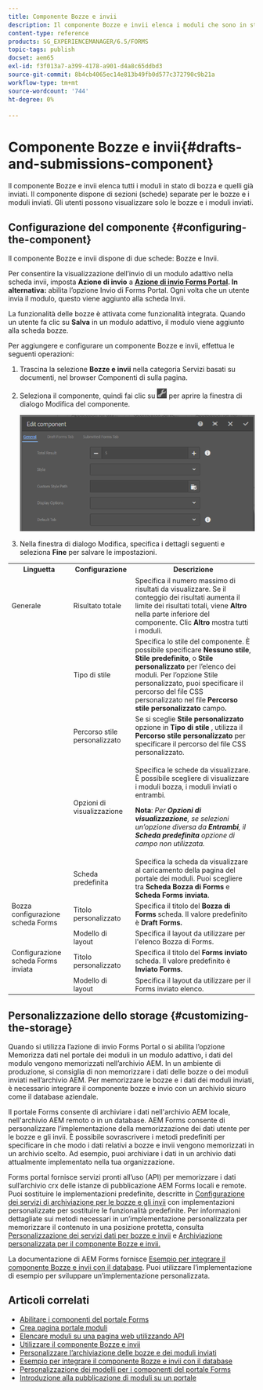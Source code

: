 ```yaml
---
title: Componente Bozze e invii
description: Il componente Bozze e invii elenca i moduli che sono in stato Bozza e sono già stati inviati. Puoi personalizzare l’aspetto e lo stile del componente.
content-type: reference
products: SG_EXPERIENCEMANAGER/6.5/FORMS
topic-tags: publish
docset: aem65
exl-id: f3f013a7-a399-4178-a901-d4a8c65ddbd3
source-git-commit: 8b4cb4065ec14e813b49fb0d577c372790c9b21a
workflow-type: tm+mt
source-wordcount: '744'
ht-degree: 0%

---
```


# Componente Bozze e invii{#drafts-and-submissions-component}

Il componente Bozze e invii elenca tutti i moduli in stato di bozza e quelli già inviati. Il componente dispone di sezioni (schede) separate per le bozze e i moduli inviati. Gli utenti possono visualizzare solo le bozze e i moduli inviati.

## Configurazione del componente {#configuring-the-component}

Il componente Bozze e invii dispone di due schede: Bozze e Invii.

Per consentire la visualizzazione dell’invio di un modulo adattivo nella scheda invii, imposta **Azione di invio** a **[Azione di invio Forms Portal](../../forms/using/configuring-submit-actions.md). In alternativa:** abilita l’opzione Invio di Forms Portal. Ogni volta che un utente invia il modulo, questo viene aggiunto alla scheda Invii.

La funzionalità delle bozze è attivata come funzionalità integrata. Quando un utente fa clic su **Salva** in un modulo adattivo, il modulo viene aggiunto alla scheda bozze.

Per aggiungere e configurare un componente Bozze e invii, effettua le seguenti operazioni:

1. Trascina la selezione **Bozze e invii** nella categoria Servizi basati su documenti, nel browser Componenti di sulla pagina.
1. Seleziona il componente, quindi fai clic su ![icona_impostazioni](assets/settings_icon.png) per aprire la finestra di dialogo Modifica del componente.

   ![Componente Bozze e invio](assets/drafts-submissions-edit.png)

1. Nella finestra di dialogo Modifica, specifica i dettagli seguenti e seleziona **Fine** per salvare le impostazioni.

<table>
 <tbody>
  <tr>
   <th>Linguetta</th>
   <th>Configurazione</th>
   <th>Descrizione</th>
  </tr>
  <tr>
   <td>Generale</td>
   <td>Risultato totale</td>
   <td>Specifica il numero massimo di risultati da visualizzare. Se il conteggio dei risultati aumenta il limite dei risultati totali, viene <strong>Altro </strong>nella parte inferiore del componente. Clic <strong>Altro </strong>mostra tutti i moduli. </td>
  </tr>
  <tr>
   <td> </td>
   <td>Tipo di stile</td>
   <td>Specifica lo stile del componente. È possibile specificare <strong>Nessuno stile</strong>, <strong>Stile predefinito</strong>, o <strong>Stile personalizzato</strong> per l’elenco dei moduli. Per l’opzione Stile personalizzato, puoi specificare il percorso del file CSS personalizzato nel file <strong>Percorso stile personalizzato </strong>campo<strong>.</strong></td>
  </tr>
  <tr>
   <td> </td>
   <td>Percorso stile personalizzato</td>
   <td>Se si sceglie <strong>Stile personalizzato</strong> opzione in <strong>Tipo di stile</strong> , utilizza il <strong>Percorso stile personalizzato</strong> per specificare il percorso del file CSS personalizzato. </td>
  </tr>
  <tr>
   <td> </td>
   <td>Opzioni di visualizzazione</td>
   <td><p>Specifica le schede da visualizzare. È possibile scegliere di visualizzare i moduli bozza, i moduli inviati o entrambi. </p> <p><strong>Nota</strong>:<em> Per <strong>Opzioni di visualizzazione</strong>, se selezioni un’opzione diversa da <strong>Entrambi</strong>, il <strong>Scheda predefinita</strong> opzione di campo non utilizzata.</em></p> </td>
  </tr>
  <tr>
   <td> </td>
   <td>Scheda predefinita</td>
   <td>Specifica la scheda da visualizzare al caricamento della pagina del portale dei moduli. Puoi scegliere tra <strong>Scheda Bozza di Forms</strong> e <strong>Scheda Forms inviata</strong>.</td>
  </tr>
  <tr>
   <td>Bozza configurazione scheda Forms</td>
   <td>Titolo personalizzato</td>
   <td>Specifica il titolo del <strong>Bozza di Forms</strong> scheda. Il valore predefinito è <strong>Draft Forms.</strong></td>
  </tr>
  <tr>
   <td> </td>
   <td>Modello di layout</td>
   <td>Specifica il layout da utilizzare per l'elenco Bozza di Forms.</td>
  </tr>
  <tr>
   <td>Configurazione scheda Forms inviata</td>
   <td>Titolo personalizzato </td>
   <td>Specifica il titolo del <strong>Forms inviato </strong>scheda. Il valore predefinito è <strong>Inviato Forms.</strong></td>
  </tr>
  <tr>
   <td> </td>
   <td>Modello di layout</td>
   <td>Specifica il layout da utilizzare per il Forms inviato<strong> </strong>elenco. </td>
  </tr>
 </tbody>
</table>

## Personalizzazione dello storage {#customizing-the-storage}

Quando si utilizza l’azione di invio Forms Portal o si abilita l’opzione Memorizza dati nel portale dei moduli in un modulo adattivo, i dati del modulo vengono memorizzati nell’archivio AEM. In un ambiente di produzione, si consiglia di non memorizzare i dati delle bozze o dei moduli inviati nell’archivio AEM. Per memorizzare le bozze e i dati dei moduli inviati, è necessario integrare il componente bozze e invio con un archivio sicuro come il database aziendale.

Il portale Forms consente di archiviare i dati nell&#39;archivio AEM locale, nell&#39;archivio AEM remoto o in un database. AEM Forms consente di personalizzare l’implementazione della memorizzazione dei dati utente per le bozze e gli invii. È possibile sovrascrivere i metodi predefiniti per specificare in che modo i dati relativi a bozze e invii vengono memorizzati in un archivio scelto. Ad esempio, puoi archiviare i dati in un archivio dati attualmente implementato nella tua organizzazione.

Forms portal fornisce servizi pronti all’uso (API) per memorizzare i dati sull’archivio crx delle istanze di pubblicazione AEM Forms locali e remote. Puoi sostituire le implementazioni predefinite, descritte in [Configurazione dei servizi di archiviazione per le bozze e gli invii](/help/forms/using/configuring-draft-submission-storage.md) con implementazioni personalizzate per sostituire le funzionalità predefinite. Per informazioni dettagliate sui metodi necessari in un’implementazione personalizzata per memorizzare il contenuto in una posizione protetta, consulta [Personalizzazione dei servizi dati per bozze e invii](/help/forms/using/custom-draft-submission-data-services.md) e [Archiviazione personalizzata per il componente Bozze e invii.](/help/forms/using/adding-custom-storage-provider-forms.md)

La documentazione di AEM Forms fornisce [Esempio per integrare il componente Bozze e invii con il database](integrate-draft-submission-database.md). Puoi utilizzare l’implementazione di esempio per sviluppare un’implementazione personalizzata.

## Articoli correlati

* [Abilitare i componenti del portale Forms](/help/forms/using/enabling-forms-portal-components.md)
* [Crea pagina portale moduli](/help/forms/using/creating-form-portal-page.md)
* [Elencare moduli su una pagina web utilizzando API](/help/forms/using/listing-forms-webpage-using-apis.md)
* [Utilizzare il componente Bozze e invii](/help/forms/using/draft-submission-component.md)
* [Personalizzare l’archiviazione delle bozze e dei moduli inviati](/help/forms/using/draft-submission-component.md)
* [Esempio per integrare il componente Bozze e invii con il database](/help/forms/using/integrate-draft-submission-database.md)
* [Personalizzazione dei modelli per i componenti del portale Forms](/help/forms/using/customizing-templates-forms-portal-components.md)
* [Introduzione alla pubblicazione di moduli su un portale](/help/forms/using/introduction-publishing-forms.md)
